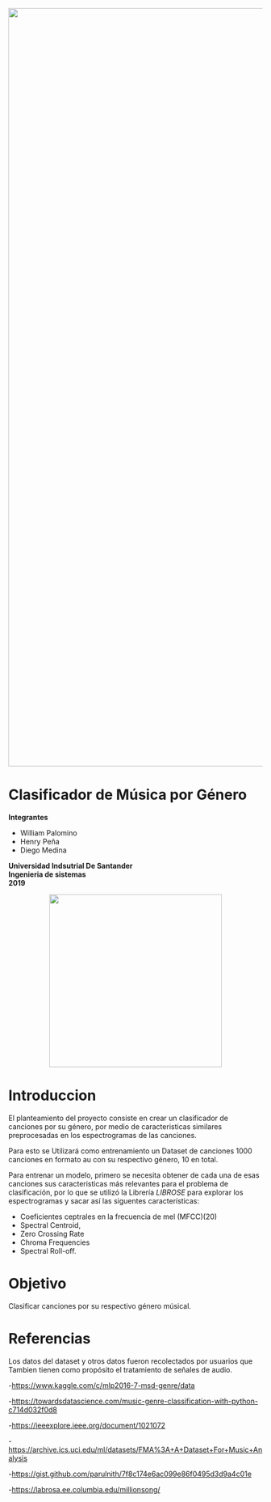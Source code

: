 <p align="center"><img src="https://i.imgur.com/9e4uEvj.jpg" width="1500" heigth="500"></p>


# Clasificador de Música por Género
**Integrantes**
- William Palomino
- Henry Peña
- Diego Medina


**Universidad Indsutrial De Santander** </br>
**Ingenieria de sistemas**</br>
**2019**</br>
<p align="center"><img src="http://garza.uis.edu.co/idayregreso/images/logoUIS.jpg" width="342" heigth="166"></p>

# Introduccion
El planteamiento del proyecto consiste en crear un clasificador de canciones por su género, por medio de caracteristicas similares preprocesadas en los espectrogramas de las canciones.

Para esto se Utilizará como entrenamiento un Dataset de canciones 1000 canciones en formato au con su respectivo género, 10 en total.

Para entrenar un modelo, primero se necesita obtener de cada una de esas canciones sus caracteristicas más relevantes para el problema de clasificación, por lo que se utilizó la Librería *LIBROSE* para explorar los espectrogramas y sacar así las siguentes características:

<ul>
   <li> Coeficientes ceptrales en la frecuencia de mel (MFCC)(20)
   <li> Spectral Centroid,
   <li> Zero Crossing Rate
   <li> Chroma Frequencies
   <li> Spectral Roll-off.
</ul>




# Objetivo
Clasificar canciones por su respectivo género músical.

# Referencias
Los datos del dataset y otros datos fueron recolectados por usuarios que Tambien tienen como propósito el tratamiento de señales de audio.

-https://www.kaggle.com/c/mlp2016-7-msd-genre/data

-https://towardsdatascience.com/music-genre-classification-with-python-c714d032f0d8

-https://ieeexplore.ieee.org/document/1021072

-https://archive.ics.uci.edu/ml/datasets/FMA%3A+A+Dataset+For+Music+Analysis

-https://gist.github.com/parulnith/7f8c174e6ac099e86f0495d3d9a4c01e

-https://labrosa.ee.columbia.edu/millionsong/

